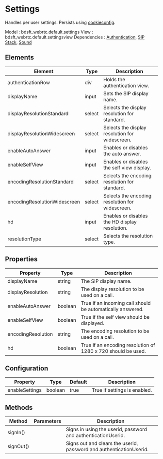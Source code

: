 # Settings

Handles per user settings. Persists using [cookieconfig](https://github.com/BroadSoft-Xtended/Library-WebRTC-Core/lib/cookieconfig.js).

Model : bdsft_webrtc.default.settings
View : bdsft_webrtc.default.settingsview
Dependencies : [Authentication](https://github.com/BroadSoft-Xtended/Library-WebRTC-Authentication), [SIP Stack](https://github.com/BroadSoft-Xtended/Library-WebRTC-SIPStack), [Sound](https://github.com/BroadSoft-Xtended/Library-WebRTC-Sound)

## Elements
<a name="elements"></a>

Element                       |Type    |Description
------------------------------|--------|-------------------------------------------------
authenticationRow             |div     |Holds the authentication view.
displayName                   |input   |Sets the SIP display name.
displayResolutionStandard     |select  |Selects the display resolution for standard.
displayResolutionWidescreen   |select  |Selects the display resolution for widescreen.
enableAutoAnswer              |input   |Enables or disables the auto answer.
enableSelfView                |input   |Enables or disables the self view display.
encodingResolutionStandard    |select  |Selects the encoding resolution for standard.
encodingResolutionWidescreen  |select  |Selects the encoding resolution for widescreen.
hd                            |input   |Enables or disables the HD display resolution.
resolutionType                |select  |Selects the resolution type.

## Properties
<a name="properties"></a>

Property            |Type     |Description
--------------------|---------|--------------------------------------------------------------
displayName         |string   |The SIP display name.
displayResolution   |string   |The display resolution to be used on a call.
enableAutoAnswer    |boolean  |True if an incoming call should be automatically answered.
enableSelfView      |boolean  |True if the self view should be displayed.
encodingResolution  |string   |The encoding resolution to be used on a call.
hd                  |boolean  |True if an encoding resolution of 1280 x 720 should be used.

## Configuration
<a name="configuration"></a>

Property        |Type     |Default  |Description
----------------|---------|---------|------------------------------
enableSettings  |boolean  |true     |True if settings is enabled.

## Methods
<a name="methods"></a>

Method     |Parameters  |Description
-----------|------------|---------------------------------------------------------------------
signIn()   |            |Signs in using the userid, password and authenticationUserid.
signOut()  |            |Signs out and clears the userid, password and authenticationUserid.


